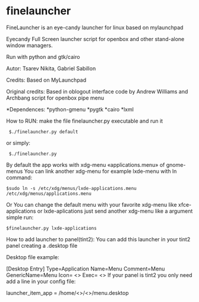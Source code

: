 finelauncher
============

FineLauncher is an eye-candy launcher for linux based on mylaunchpad

Eyecandy Full Screen launcher script for openbox and other stand-alone window managers.

Run with python and gtk/cairo

Autor: Tsarev Nikita, Gabriel Sabillon

Credits:
  Based on MyLaunchpad

Original credits:
  Based in oblogout interface code by Andrew Williams and Archbang script for openbox pipe menu


*Dependences:
  *python-gmenu
  *pygtk
  *cairo
  *lxml

How to RUN:
  make the file finelauncher.py executable and run it

 	 $./finelauncher.py default

  or simply:
	
	 $./finelauncher.py


  By default the app works with xdg-menu  «applications.menu» of gnome-menus
  You can link another xdg-menu for example lxde-menu with ln command:

    $sudo ln -s /etc/xdg/menus/lxde-applications.menu /etc/xdg/menus/applications.menu

  Or You can change the default menu with your favorite xdg-menu like xfce-applications or lxde-aplications
  just send another xdg-menu like a argument simple run:
  
    $finelauncher.py lxde-applications



How to add launcher to panel(tint2):
 You can add this launcher in your tint2 panel creating a .desktop  file 
 
Desktop file example:
 
[Desktop Entry]
Type=Application
Name=Menu
Comment=Menu
GenericName=Menu
Icon= <<Insert your icon path here>>
Exec= <<Insert script path here>>
If your panel is tint2 you only need add a line in your config file:

launcher_item_app = /home/<<user>>/<<path>>/menu.desktop 

